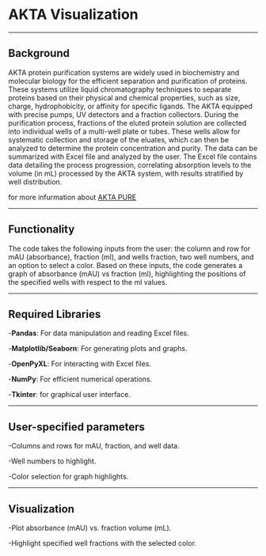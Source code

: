  # AKTA Visualization
 ---
 
 ## Background
 
AKTA protein purification systems are widely used in biochemistry and molecular biology for the efficient separation and purification of proteins.
These systems utilize liquid chromatography techniques to separate proteins based on their physical and chemical properties, such as size, charge, hydrophobicity, or affinity for specific ligands.
The AKTA equipped with precise pumps, UV detectors and a fraction collectors. During the purification process, fractions of the eluted protein solution are collected into individual wells of a multi-well plate or tubes.
These wells allow for systematic collection and storage of the eluates, which can then be analyzed to determine the protein concentration and purity. The data can be summarized with Excel file and analyzed by the user. 
The Excel file contains data detailing the process progression, correlating absorption levels to the volume (in mL) processed by the AKTA system, with results stratified by well distribution.

for more infurmation about [AKTA PURE](https://www.cytivalifesciences.com/en/us/shop/chromatography/chromatography-systems/akta-pure-p-05844?srsltid=AfmBOooQRtZr9hRJpBEepqUqFR4lCgQMxoyWQ5q3eMqgaVnk4kUH_Lf2)

---
## Functionality

The code takes the following inputs from the user:
the column and row for mAU (absorbance), fraction (ml), and wells fraction, two well numbers, and an option to select a color.
Based on these inputs, the code generates a graph of absorbance (mAU) vs fraction (ml), highlighting the positions of the specified wells with respect to the ml values.

---
## Required Libraries

-**Pandas**: For data manipulation and reading Excel files.

-**Matplotlib/Seaborn**: For generating plots and graphs.

-**OpenPyXL**: For interacting with Excel files.

-**NumPy**: For efficient numerical operations.

-**Tkinter**: for graphical user interface. 

---
## User-specified parameters

-Columns and rows for mAU, fraction, and well data.

-Well numbers to highlight.

-Color selection for graph highlights.


---
## Visualization

-Plot absorbance (mAU) vs. fraction volume (mL).

-Highlight specified well fractions with the selected color.





